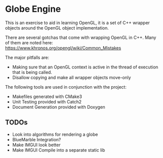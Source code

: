 # Globe Engine
This is an exercise to aid in learning OpenGL, it is a set of C++ wrapper objects around the OpenGL object implementation.

There are several gotchas that come with wrapping OpenGL in C++. Many of them are noted here: https://www.khronos.org/opengl/wiki/Common_Mistakes

The major pitfalls are:
- Making sure that an OpenGL context is active in the thread of execution that is being called.
- Disallow copying and make all wrapper objects move-only


The following tools are used in conjunction with the project:
- Makefiles generated with CMake3
- Unit Testing provided with Catch2
- Document Generation provided with Doxygen


## TODOs
- Look into algorithms for rendering a globe
- BlueMarble Integration?
- Make IMGUI look better
- Make IMGUI Compile into a separate static lib
